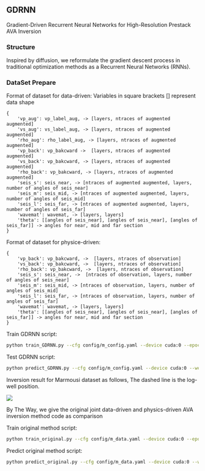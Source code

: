 ## GDRNN

Gradient-Driven Recurrent Neural Networks for High-Resolution Prestack AVA Inversion

### Structure

Inspired by diffusion, we reformulate the gradient descent process in traditional optimization methods as a Recurrent Neural Networks (RNNs).

### DataSet Prepare

Format of dataset for data-driven: Variables in square brackets [] represent data shape

```text
{
    'vp_aug': vp_label_aug, -> [layers, ntraces of augmented augmented]
    'vs_aug': vs_label_aug, -> [layers, ntraces of augmented augmented]
    'rho_aug': rho_label_aug, -> [layers, ntraces of augmented augmented]
    'vp_back': vp_bakcward ->  [layers, ntraces of augmented augmented]
    'vs_back': vp_bakcward, -> [layers, ntraces of augmented augmented]
    'rho_back': vp_bakcward, -> [layers, ntraces of augmented augmented]
    'seis_s': seis_near, -> [ntraces of augmented augmented, layers, number of angles of seis_near]
    'seis_m': seis_mid, -> [ntraces of augmented augmented, layers, number of angles of seis_mid]
    'seis_l': seis_far, -> [ntraces of augmented augmented, layers, number of angles of seis_far]
    'wavemat': wavemat, -> [layers, layers]
    'theta': [[angles of seis_near], [angles of seis_near], [angles of seis_far]] -> angles for near, mid and far section
}
```

Format of dataset for physice-driven:

```text
{
    'vp_back': vp_bakcward, ->  [layers, ntraces of observation]
    'vs_back': vp_bakcward, ->  [layers, ntraces of observation]
    'rho_back': vp_bakcward, ->  [layers, ntraces of observation]
    'seis_s': seis_near, ->  [ntraces of observation, layers, number of angles of seis_near]
    'seis_m': seis_mid, -> [ntraces of observation, layers, number of angles of seis_mid]
    'seis_l': seis_far, -> [ntraces of observation, layers, number of angles of seis_far]
    'wavemat': wavemat, -> [layers, layers]
    'theta': [[angles of seis_near], [angles of seis_near], [angles of seis_far]] -> angles for near, mid and far section
}
```

Train GDRNN script:

```bash
python train_GDRNN.py --cfg config/m_config.yaml --device cuda:0 --epoch 60 --step 5
```

Test GDRNN script:

```bash
python predict_GDRNN.py --cfg config/m_config.yaml --device cuda:0 --weight weights_dir/weights102/GDbest_56.pth --name custom_data --step 7
```

Inversion result for Marmousi dataset as follows, The dashed line is the log-well position. 

![](./inversion%20result.png)

By The Way, we give the original joint data-driven and physics-driven AVA inversion method code as comparison

Train original method script:

```bash
python train_original.py --cfg config/m_data.yaml --device cuda:0 --epoch 120
```

Predict original method script:

```bash
python predict_original.py --cfg config/m_data.yaml --device cuda:0 --weight your/weight/path --name custom_data
```